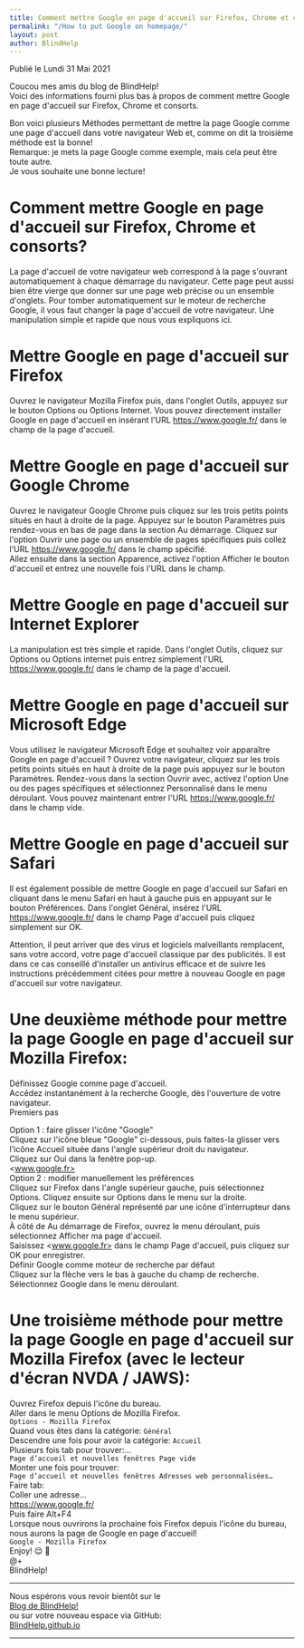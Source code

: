 ```yaml
---
title: Comment mettre Google en page d'accueil sur Firefox, Chrome et consorts
permalink: "/How to put Google on homepage/"
layout: post
author: BlindHelp
---
```


<footer>Publié le Lundi 31 Mai 2021</footer>


Coucou mes amis du blog de BlindHelp!    
Voici des informations fourni plus bas à propos  de comment mettre Google en page d'accueil sur Firefox, Chrome et consorts.    

Bon voici plusieurs Méthodes permettant de mettre la page Google comme une page d'accueil dans votre navigateur Web et, comme on dit la troisième méthode est la bonne!    
Remarque: je mets la page Google comme exemple, mais cela peut être toute autre.    
Je vous souhaite une bonne lecture!    

# Comment mettre Google en page d'accueil sur Firefox, Chrome et consorts? #

La page d'accueil de votre navigateur web correspond à la page s'ouvrant automatiquement à chaque démarrage du navigateur. Cette page peut aussi bien être vierge que donner sur une page web précise ou un ensemble d'onglets. Pour tomber automatiquement sur le moteur de recherche Google, il vous faut changer la page d'accueil de votre navigateur. Une manipulation simple et rapide que nous vous expliquons ici.    

# Mettre Google en page d'accueil sur Firefox #

Ouvrez le navigateur Mozilla Firefox puis, dans l'onglet Outils, appuyez sur le bouton Options ou Options Internet. Vous pouvez directement installer Google en page d'accueil en insérant l'URL <https://www.google.fr/> dans le champ de la page d'accueil.    

# Mettre Google en page d'accueil sur Google Chrome #

Ouvrez le navigateur Google Chrome puis cliquez sur les trois petits points situés en haut à droite de la page. Appuyez sur le bouton Paramètres puis rendez-vous en bas de page dans la section Au démarrage. Cliquez sur l'option Ouvrir une page ou un ensemble de pages spécifiques puis collez l'URL <https://www.google.fr/> dans le champ spécifié.    
Allez ensuite dans la section Apparence, activez l'option Afficher le bouton d'accueil et entrez une nouvelle fois l'URL dans le champ.    

# Mettre Google en page d'accueil sur Internet Explorer #

La manipulation est très simple et rapide. Dans l'onglet Outils, cliquez sur Options ou Options internet puis entrez simplement l'URL <https://www.google.fr/> dans le champ de la page d'accueil.    

# Mettre Google en page d'accueil sur Microsoft Edge #

Vous utilisez le navigateur Microsoft Edge et souhaitez voir apparaître Google en page d'accueil ? Ouvrez votre navigateur, cliquez sur les trois petits points situés en haut à droite de la page puis appuyez sur le bouton Paramètres. Rendez-vous dans la section Ouvrir avec, activez l'option Une ou des pages spécifiques et sélectionnez Personnalisé dans le menu déroulant. Vous pouvez maintenant entrer l'URL <https://www.google.fr/> dans le champ vide.    

# Mettre Google en page d'accueil sur Safari #

Il est également possible de mettre Google en page d'accueil sur Safari en cliquant dans le menu Safari en haut à gauche puis en appuyant sur le bouton Préférences. Dans l'onglet Général, insérez l'URL <https://www.google.fr/> dans le champ Page d'accueil puis cliquez simplement sur OK.    

Attention, il peut arriver que des virus et logiciels malveillants remplacent, sans votre accord, votre page d'accueil classique par des publicités. Il est dans ce cas conseillé d'installer un antivirus efficace et de suivre les instructions précédemment citées pour mettre à nouveau Google en page d'accueil sur votre navigateur.

# Une deuxième méthode pour mettre la page Google en page d'accueil sur  Mozilla Firefox: #

Définissez Google comme page d'accueil.    
Accédez instantanément à la recherche Google, dès l'ouverture de votre navigateur.    
Premiers pas    
 
Option 1 : faire glisser l'icône "Google"    
Cliquez sur l'icône bleue "Google" ci-dessous, puis faites-la glisser vers l'icône Accueil située dans l'angle supérieur droit du navigateur.    
Cliquez sur Oui dans la fenêtre pop-up.    
<www.google.fr>    
Option 2 : modifier manuellement les préférences    
Cliquez sur Firefox dans l'angle supérieur gauche, puis sélectionnez Options. Cliquez ensuite sur Options dans le menu sur la droite.    
Cliquez sur le bouton Général représenté par une icône d'interrupteur dans le menu supérieur.    
À côté de Au démarrage de Firefox, ouvrez le menu déroulant, puis sélectionnez Afficher ma page d'accueil.    
Saisissez <www.google.fr> dans le champ Page d'accueil, puis cliquez sur OK pour enregistrer.    
Définir Google comme moteur de recherche par défaut    
Cliquez sur la flèche vers le bas à gauche du champ de recherche.    
Sélectionnez Google dans le menu déroulant.    

# Une troisième méthode pour mettre la page Google en page d'accueil sur  Mozilla Firefox (avec le lecteur d'écran NVDA / JAWS): #

Ouvrez Firefox depuis l'icône du bureau.    
Aller dans le menu Options de Mozilla Firefox.    
`Options - Mozilla Firefox`    
Quand vous êtes dans la catégorie: `Général`    
Descendre une fois pour avoir la catégorie: `Accueil`    
Plusieurs fois tab pour trouver:...    
`Page d’accueil et nouvelles fenêtres Page vide`    
Monter une fois pour trouver:    
`Page d’accueil et nouvelles fenêtres Adresses web personnalisées…`    
Faire tab:    
Coller une adresse...    
<https://www.google.fr/>    
Puis faire Alt+F4    
Lorsque nous ouvrirons la prochaine fois Firefox depuis l'icône du bureau, nous aurons la page de Google en page d'accueil!    
`Google - Mozilla Firefox`    
Enjoy! 😌 👏    
@+    
BlindHelp!    

---

Nous espérons vous revoir bientôt sur le      
[Blog de BlindHelp!](http://blindhelp.blogspot.fr/)                    
ou sur  votre nouveau espace via GitHub:                     
[BlindHelp.github.io](https://blindhelp.github.io)                    

---